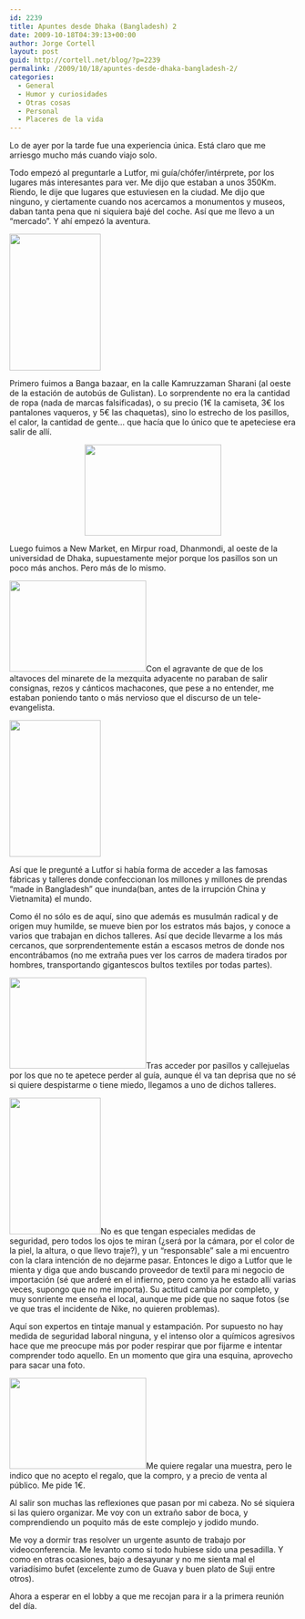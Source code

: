 ```yaml
---
id: 2239
title: Apuntes desde Dhaka (Bangladesh) 2
date: 2009-10-18T04:39:13+00:00
author: Jorge Cortell
layout: post
guid: http://cortell.net/blog/?p=2239
permalink: /2009/10/18/apuntes-desde-dhaka-bangladesh-2/
categories:
  - General
  - Humor y curiosidades
  - Otras cosas
  - Personal
  - Placeres de la vida
---
```

Lo de ayer por la tarde fue una experiencia única. Está claro que me arriesgo mucho más cuando viajo solo.

Todo empezó al preguntarle a Lutfor, mi guía/chófer/intérprete, por los lugares más interesantes para ver. Me dijo que estaban a unos 350Km. Riendo, le dije que lugares que estuviesen en la ciudad. Me dijo que ninguno, y ciertamente cuando nos acercamos a monumentos y museos, daban tanta pena que ni siquiera bajé del coche. Así que me llevo a un &#8220;mercado&#8221;. Y ahí empezó la aventura.

<img class="aligncenter" title="calle de Dhaka, Bangladesh" src="http://farm3.static.flickr.com/2677/4020575799_d462951bb5_m.jpg" alt="" width="160" height="240" />

Primero fuimos a Banga bazaar, en la calle Kamruzzaman Sharani (al oeste de la estación de autobús de Gulistan). Lo sorprendente no era la cantidad de ropa (nada de marcas falsificadas), o su precio (1€ la camiseta, 3€ los pantalones vaqueros, y 5€ las chaquetas), sino lo estrecho de los pasillos, el calor, la cantidad de gente&#8230; que hacía que lo único que te apeteciese era salir de allí.

<p style="text-align: center">
  <img class="aligncenter" title="Banga bazaar" src="http://farm3.static.flickr.com/2620/4021335078_3be5d7a363_m.jpg" alt="" width="240" height="160" />
</p>

Luego fuimos a New Market, en Mirpur road, Dhanmondi, al oeste de la universidad de Dhaka, supuestamente mejor porque los pasillos son un poco más anchos. Pero más de lo mismo.

<img class="aligncenter" title="New Market al atardecer" src="http://farm3.static.flickr.com/2680/4021335514_0cb28473dc_m.jpg" alt="" width="240" height="160" />Con el agravante de que de los altavoces del minarete de la mezquita adyacente no paraban de salir consignas, rezos y cánticos machacones, que pese a no entender, me estaban poniendo tanto o más nervioso que el discurso de un tele-evangelista.

<img class="aligncenter" title="minarete mezquita New Market" src="http://farm3.static.flickr.com/2750/4021335412_5640f8d250_m.jpg" alt="" width="160" height="240" />

Así que le pregunté a Lutfor si había forma de acceder a las famosas fábricas y talleres donde confeccionan los millones y millones de prendas &#8220;made in Bangladesh&#8221; que inunda(ban, antes de la irrupción China y Vietnamita) el mundo.

Como él no sólo es de aquí, sino que además es musulmán radical y de origen muy humilde, se mueve bien por los estratos más bajos, y conoce a varios que trabajan en dichos talleres. Así que decide llevarme a los más cercanos, que sorprendentemente están a escasos metros de donde nos encontrábamos (no me extraña pues ver los carros de madera tirados por hombres, transportando gigantescos bultos textiles por todas partes).

<img class="aligncenter" title="acceso al edificio" src="http://farm3.static.flickr.com/2791/4020576341_65ee1a481d_m.jpg" alt="" width="240" height="160" />Tras acceder por pasillos y callejuelas por los que no te apetece perder al guía, aunque él va tan deprisa que no sé si quiere despistarme o tiene miedo, llegamos a uno de dichos talleres.

<img class="aligncenter" title="entrada" src="http://farm3.static.flickr.com/2511/4021335692_30456eeb89_m.jpg" alt="" width="160" height="240" />No es que tengan especiales medidas de seguridad, pero todos los ojos te miran (¿será por la cámara, por el color de la piel, la altura, o que llevo traje?), y un &#8220;responsable&#8221; sale a mi encuentro con la clara intención de no dejarme pasar. Entonces le digo a Lutfor que le mienta y diga que ando buscando proveedor de textil para mi negocio de importación (sé que arderé en el infierno, pero como ya he estado allí varias veces, supongo que no me importa). Su actitud cambia por completo, y muy sonriente me enseña el local, aunque me pide que no saque fotos (se ve que tras el incidente de Nike, no quieren problemas).

Aquí son expertos en tintaje manual y estampación. Por supuesto no hay medida de seguridad laboral ninguna, y el intenso olor a químicos agresivos hace que me preocupe más por poder respirar que por fijarme e intentar comprender todo aquello. En un momento que gira una esquina, aprovecho para sacar una foto.

<img class="aligncenter" title="tintaje" src="http://farm4.static.flickr.com/3480/4021335986_7402f97103_m.jpg" alt="" width="240" height="160" />Me quiere regalar una muestra, pero le indico que no acepto el regalo, que la compro, y a precio de venta al público. Me pide 1€.

Al salir son muchas las reflexiones que pasan por mi cabeza. No sé siquiera si las quiero organizar. Me voy con un extraño sabor de boca, y comprendiendo un poquito más de este complejo y jodido mundo.

Me voy a dormir tras resolver un urgente asunto de trabajo por videoconferencia. Me levanto como si todo hubiese sido una pesadilla. Y como en otras ocasiones, bajo a desayunar y no me sienta mal el variadísimo bufet (excelente zumo de Guava y buen plato de Suji entre otros).

Ahora a esperar en el lobby a que me recojan para ir a la primera reunión del día.